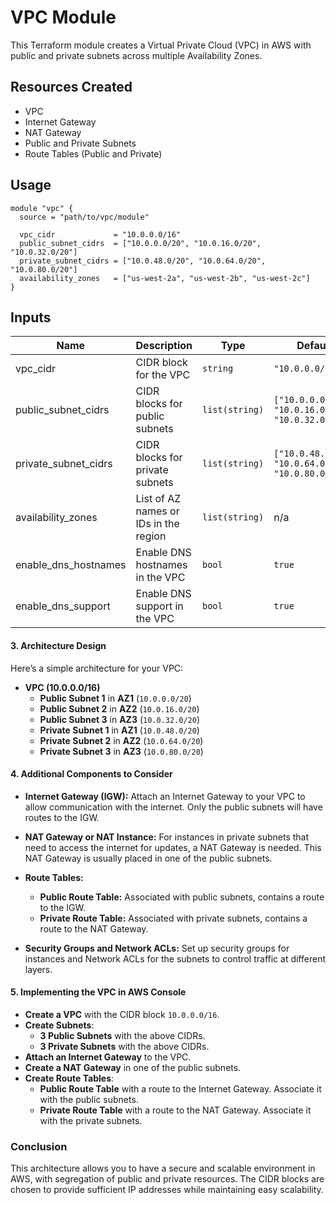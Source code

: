 # VPC Module

This Terraform module creates a Virtual Private Cloud (VPC) in AWS with public and private subnets across multiple Availability Zones.

## Resources Created

- VPC
- Internet Gateway
- NAT Gateway
- Public and Private Subnets
- Route Tables (Public and Private)

## Usage

```hcl
module "vpc" {
  source = "path/to/vpc/module"

  vpc_cidr             = "10.0.0.0/16"
  public_subnet_cidrs  = ["10.0.0.0/20", "10.0.16.0/20", "10.0.32.0/20"]
  private_subnet_cidrs = ["10.0.48.0/20", "10.0.64.0/20", "10.0.80.0/20"]
  availability_zones   = ["us-west-2a", "us-west-2b", "us-west-2c"]
}
```

## Inputs

| Name | Description | Type | Default | Required |
|------|-------------|------|---------|:--------:|
| vpc_cidr | CIDR block for the VPC | `string` | `"10.0.0.0/16"` | no |
| public_subnet_cidrs | CIDR blocks for public subnets | `list(string)` | `["10.0.0.0/20", "10.0.16.0/20", "10.0.32.0/20"]` | no |
| private_subnet_cidrs | CIDR blocks for private subnets | `list(string)` | `["10.0.48.0/20", "10.0.64.0/20", "10.0.80.0/20"]` | no |
| availability_zones | List of AZ names or IDs in the region | `list(string)` | n/a | yes |
| enable_dns_hostnames | Enable DNS hostnames in the VPC | `bool` | `true` | no |
| enable_dns_support | Enable DNS support in the VPC | `bool` | `true` | no |

#### 3. **Architecture Design**

Here’s a simple architecture for your VPC:

- **VPC (10.0.0.0/16)**
  - **Public Subnet 1** in **AZ1** (`10.0.0.0/20`)
  - **Public Subnet 2** in **AZ2** (`10.0.16.0/20`)
  - **Public Subnet 3** in **AZ3** (`10.0.32.0/20`)
  - **Private Subnet 1** in **AZ1** (`10.0.48.0/20`)
  - **Private Subnet 2** in **AZ2** (`10.0.64.0/20`)
  - **Private Subnet 3** in **AZ3** (`10.0.80.0/20`)

#### 4. **Additional Components to Consider**

- **Internet Gateway (IGW):** Attach an Internet Gateway to your VPC to allow communication with the internet. Only the public subnets will have routes to the IGW.
  
- **NAT Gateway or NAT Instance:** For instances in private subnets that need to access the internet for updates, a NAT Gateway is needed. This NAT Gateway is usually placed in one of the public subnets.

- **Route Tables:**
  - **Public Route Table:** Associated with public subnets, contains a route to the IGW.
  - **Private Route Table:** Associated with private subnets, contains a route to the NAT Gateway.

- **Security Groups and Network ACLs:** Set up security groups for instances and Network ACLs for the subnets to control traffic at different layers.

#### 5. **Implementing the VPC in AWS Console**

- **Create a VPC** with the CIDR block `10.0.0.0/16`.
- **Create Subnets**:
  - **3 Public Subnets** with the above CIDRs.
  - **3 Private Subnets** with the above CIDRs.
- **Attach an Internet Gateway** to the VPC.
- **Create a NAT Gateway** in one of the public subnets.
- **Create Route Tables**:
  - **Public Route Table** with a route to the Internet Gateway. Associate it with the public subnets.
  - **Private Route Table** with a route to the NAT Gateway. Associate it with the private subnets.

### Conclusion

This architecture allows you to have a secure and scalable environment in AWS, with segregation of public and private resources. The CIDR blocks are chosen to provide sufficient IP addresses while maintaining easy scalability.
